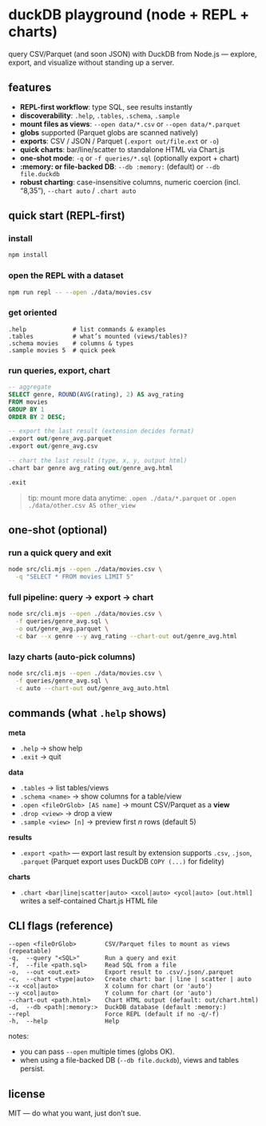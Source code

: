 # duckDB playground (node + REPL + charts)

query CSV/Parquet (and soon JSON) with DuckDB from Node.js — explore, export, and visualize without standing up a server.

## features

* **REPL-first workflow**: type SQL, see results instantly
* **discoverability**: `.help`, `.tables`, `.schema`, `.sample`
* **mount files as views**: `--open data/*.csv` or `--open data/*.parquet`
* **globs** supported (Parquet globs are scanned natively)
* **exports**: CSV / JSON / Parquet (`.export out/file.ext` or `-o`)
* **quick charts**: bar/line/scatter to standalone HTML via Chart.js
* **one-shot mode**: `-q` or `-f queries/*.sql` (optionally export + chart)
* **:memory: or file-backed DB**: `--db :memory:` (default) or `--db file.duckdb`
* **robust charting**: case-insensitive columns, numeric coercion (incl. “8,35”), `--chart auto` / `.chart auto`


## quick start (REPL-first)

### install

```bash
npm install
```

### open the REPL with a dataset

```bash
npm run repl -- --open ./data/movies.csv
```

### get oriented

```text
.help             # list commands & examples
.tables           # what’s mounted (views/tables)?
.schema movies    # columns & types
.sample movies 5  # quick peek
```

### run queries, export, chart

```sql
-- aggregate
SELECT genre, ROUND(AVG(rating), 2) AS avg_rating
FROM movies
GROUP BY 1
ORDER BY 2 DESC;

-- export the last result (extension decides format)
.export out/genre_avg.parquet
.export out/genre_avg.csv

-- chart the last result (type, x, y, output html)
.chart bar genre avg_rating out/genre_avg.html

.exit
```

> tip: mount more data anytime:
> `.open ./data/*.parquet` or `.open ./data/other.csv AS other_view`


## one-shot (optional)

### run a quick query and exit

```bash
node src/cli.mjs --open ./data/movies.csv \
  -q "SELECT * FROM movies LIMIT 5"
```

### full pipeline: query → export → chart

```bash
node src/cli.mjs --open ./data/movies.csv \
  -f queries/genre_avg.sql \
  -o out/genre_avg.parquet \
  -c bar --x genre --y avg_rating --chart-out out/genre_avg.html
```

### lazy charts (auto-pick columns)

```bash
node src/cli.mjs --open ./data/movies.csv \
  -f queries/genre_avg.sql \
  -c auto --chart-out out/genre_avg_auto.html
```


## commands (what `.help` shows)

**meta**

* `.help` -> show help
* `.exit` -> quit

**data**

* `.tables` -> list tables/views
* `.schema <name>` -> show columns for a table/view
* `.open <fileOrGlob> [AS name]` -> mount CSV/Parquet as a **view**
* `.drop <view>` -> drop a view
* `.sample <view> [n]` -> preview first *n* rows (default 5)

**results**

* `.export <path>` — export last result by extension
  supports `.csv`, `.json`, `.parquet`
  (Parquet export uses DuckDB `COPY (...)` for fidelity)

**charts**

* `.chart <bar|line|scatter|auto> <xcol|auto> <ycol|auto> [out.html]`
  writes a self-contained Chart.js HTML file


## CLI flags (reference)

```
--open <fileOrGlob>        CSV/Parquet files to mount as views (repeatable)
-q,  --query "<SQL>"       Run a query and exit
-f,  --file <path.sql>     Read SQL from a file
-o,  --out <out.ext>       Export result to .csv/.json/.parquet
-c,  --chart <type|auto>   Create chart: bar | line | scatter | auto
--x <col|auto>             X column for chart (or 'auto')
--y <col|auto>             Y column for chart (or 'auto')
--chart-out <path.html>    Chart HTML output (default: out/chart.html)
-d,  --db <path|:memory:>  DuckDB database (default :memory:)
--repl                     Force REPL (default if no -q/-f)
-h,  --help                Help
```

notes:

* you can pass `--open` multiple times (globs OK).
* when using a file-backed DB (`--db file.duckdb`), views and tables persist.

## license

MIT — do what you want, just don’t sue.
